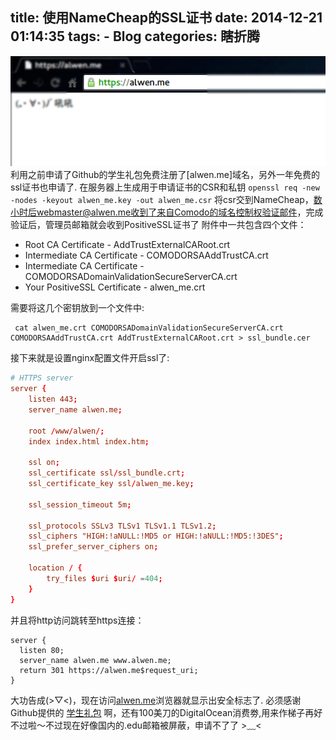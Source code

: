 title: 使用NameCheap的SSL证书
date: 2014-12-21 01:14:35
tags:
	- Blog
categories: 瞎折腾
---
![使用NameCheap的SSL证书](/media/setting-up-ssl-with-nginx-using-a-namecheap-essentialssl/20141221121928.png)
利用之前申请了Github的学生礼包免费注册了[alwen.me]域名，另外一年免费的ssl证书也申请了.
在服务器上生成用于申请证书的CSR和私钥
`openssl req -new -nodes -keyout alwen_me.key -out alwen_me.csr`
将csr交到NameCheap，数小时后webmaster@alwen.me收到了来自Comodo的域名控制权验证邮件，完成验证后，管理员邮箱就会收到PositiveSSL证书了
附件中一共包含四个文件：
- Root CA Certificate - AddTrustExternalCARoot.crt
- Intermediate CA Certificate - COMODORSAAddTrustCA.crt
- Intermediate CA Certificate - COMODORSADomainValidationSecureServerCA.crt
- Your PositiveSSL Certificate - alwen_me.crt

需要将这几个密钥放到一个文件中:
```
 cat alwen_me.crt COMODORSADomainValidationSecureServerCA.crt COMODORSAAddTrustCA.crt AddTrustExternalCARoot.crt > ssl_bundle.cer
```
接下来就是设置nginx配置文件开启ssl了:
```conf
# HTTPS server
server {
	listen 443;
	server_name alwen.me;

	root /www/alwen/;
	index index.html index.htm;

	ssl on;
	ssl_certificate ssl/ssl_bundle.crt;
	ssl_certificate_key ssl/alwen_me.key;

	ssl_session_timeout 5m;

	ssl_protocols SSLv3 TLSv1 TLSv1.1 TLSv1.2;
	ssl_ciphers "HIGH:!aNULL:!MD5 or HIGH:!aNULL:!MD5:!3DES";
	ssl_prefer_server_ciphers on;

	location / {
		try_files $uri $uri/ =404;
	}
}
```
并且将http访问跳转至https连接：
```
server {
  listen 80;
  server_name alwen.me www.alwen.me;
  return 301 https://alwen.me$request_uri;
}
```
大功告成(>▽<)，现在访问[alwen.me](https://alwen.me)浏览器就显示出安全标志了.
必须感谢Github提供的 [学生礼包](https://education.github.com/pack) 啊，还有100美刀的DigitalOcean消费劵,用来作梯子再好不过啦～不过现在好像国内的.edu邮箱被屏蔽，申请不了了 >﹏<
